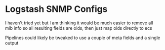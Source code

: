 # Logstash SNMP Configs

I haven't tried yet but I am thinking it would be much easier to remove all mib info so all resulting fields are oids, then just map oids directly to ecs

Pipelines could likely be tweaked to use a couple of meta fields and a single output


